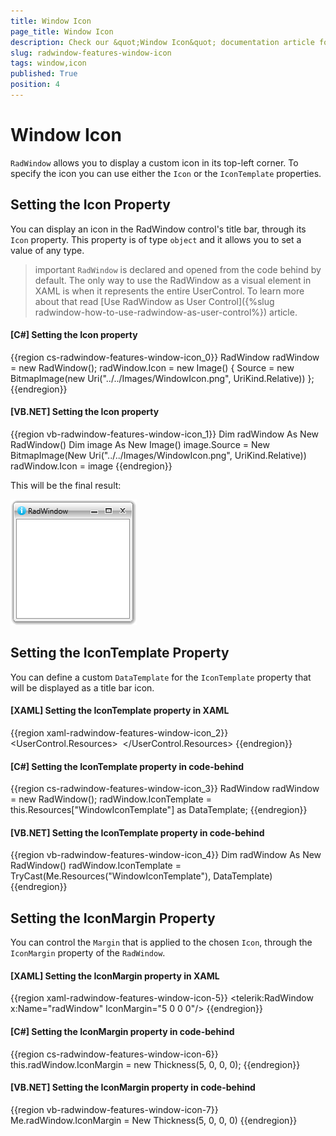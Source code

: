 ```yaml
---
title: Window Icon
page_title: Window Icon
description: Check our &quot;Window Icon&quot; documentation article for the RadWindow {{ site.framework_name }} control.
slug: radwindow-features-window-icon
tags: window,icon
published: True
position: 4
---
```


# Window Icon

`RadWindow` allows you to display a custom icon in its top-left corner. To specify the icon you can use either the `Icon` or the `IconTemplate` properties.

## Setting the Icon Property

You can display an icon in the RadWindow control's title bar, through its `Icon` property. This property is of type `object` and it allows you to set a value of any type.

>important `RadWindow` is declared and opened from the code behind by default. The only way to use the RadWindow as a visual element in XAML is when it represents the entire UserControl. To learn more about that read [Use RadWindow as User Control]({%slug radwindow-how-to-use-radwindow-as-user-control%}) article.

#### __[C#] Setting the Icon property__

{{region cs-radwindow-features-window-icon_0}}
	RadWindow radWindow = new RadWindow();
	radWindow.Icon = new Image()
	{
	    Source = new BitmapImage(new Uri("../../Images/WindowIcon.png", UriKind.Relative))
	};
{{endregion}}

#### __[VB.NET] Setting the Icon property__

{{region vb-radwindow-features-window-icon_1}}
	Dim radWindow As New RadWindow()
	Dim image As New Image()
	image.Source = New BitmapImage(New Uri("../../Images/WindowIcon.png", UriKind.Relative))
	radWindow.Icon = image
{{endregion}}

This will be the final result:

![Rad Window Features Window Icon 01](images/RadWindow_Features_Window_Icon_01.png)

## Setting the IconTemplate Property

You can define a custom `DataTemplate` for the `IconTemplate` property that will be displayed as a title bar icon.

#### __[XAML] Setting the IconTemplate property in XAML__

{{region xaml-radwindow-features-window-icon_2}}
	<UserControl.Resources>
	    <DataTemplate x:Key="WindowIconTemplate">
	        <Image Source="/Images/WindowIcon.png" Stretch="None" />
	    </DataTemplate>
	</UserControl.Resources>
{{endregion}}

#### __[C#] Setting the IconTemplate property in code-behind__

{{region cs-radwindow-features-window-icon_3}}
	RadWindow radWindow = new RadWindow();
	radWindow.IconTemplate = this.Resources["WindowIconTemplate"] as DataTemplate;
{{endregion}}

#### __[VB.NET] Setting the IconTemplate property in code-behind__

{{region vb-radwindow-features-window-icon_4}}
	Dim radWindow As New RadWindow()
	radWindow.IconTemplate = TryCast(Me.Resources("WindowIconTemplate"), DataTemplate)
{{endregion}}

## Setting the IconMargin Property

You can control the `Margin` that is applied to the chosen `Icon`, through the `IconMargin` property of the `RadWindow`.

#### __[XAML] Setting the IconMargin property in XAML__

{{region xaml-radwindow-features-window-icon-5}}
	<telerik:RadWindow x:Name="radWindow" IconMargin="5 0 0 0"/>
{{endregion}}

#### __[C#] Setting the IconMargin property in code-behind__

{{region cs-radwindow-features-window-icon-6}}
	this.radWindow.IconMargin = new Thickness(5, 0, 0, 0);
{{endregion}}

#### __[VB.NET] Setting the IconMargin property in code-behind__

{{region vb-radwindow-features-window-icon-7}}
	Me.radWindow.IconMargin = New Thickness(5, 0, 0, 0)
{{endregion}}